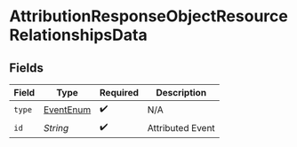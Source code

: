 # AttributionResponseObjectResourceRelationshipsData


## Fields

| Field                                             | Type                                              | Required                                          | Description                                       |
| ------------------------------------------------- | ------------------------------------------------- | ------------------------------------------------- | ------------------------------------------------- |
| `type`                                            | [EventEnum](../../models/components/EventEnum.md) | :heavy_check_mark:                                | N/A                                               |
| `id`                                              | *String*                                          | :heavy_check_mark:                                | Attributed Event                                  |